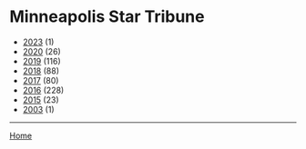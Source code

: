 # Minneapolis Star Tribune

  * [2023](./minneapolis-star-tribune-2023.md) (1)
  * [2020](./minneapolis-star-tribune-2020.md) (26)
  * [2019](./minneapolis-star-tribune-2019.md) (116)
  * [2018](./minneapolis-star-tribune-2018.md) (88)
  * [2017](./minneapolis-star-tribune-2017.md) (80)
  * [2016](./minneapolis-star-tribune-2016.md) (228)
  * [2015](./minneapolis-star-tribune-2015.md) (23)
  * [2003](./minneapolis-star-tribune-2003.md) (1)

----

[Home](../index.md)
